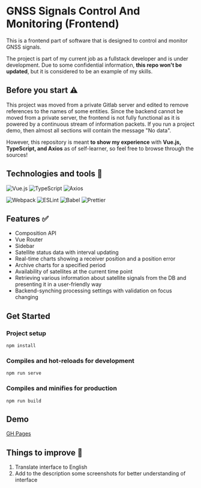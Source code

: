 # GNSS Signals Control And Monitoring (Frontend)
This is a frontend part of software that is designed to control and monitor GNSS signals.

The project is part of my current job as a fullstack developer and is under development. Due to some confidential information, <b>this repo won't be updated</b>, but it is considered to be an example of my skills.

## Before you start :warning:
This project was moved from a private Gitlab server and edited to remove references to the names of some entities.
Since the backend cannot be moved from a private server, the frontend is not fully functional as it is powered by a continuous stream of information packets.
If you run a project demo, then almost all sections will contain the message "No data".


However, this repository is meant <b>to show my experience</b> with <b>Vue.js, TypeScript, and Axios</b> as of self-learner, so feel free to browse through the sources!


## Technologies and tools :hammer:
![Vue.js](https://img.shields.io/badge/vuejs-%2335495e.svg?style=for-the-badge&logo=vuedotjs&logoColor=%234FC08D)
![TypeScript](https://img.shields.io/badge/typescript-%23007ACC.svg?style=for-the-badge&logo=typescript&logoColor=white)
![Axios](https://img.shields.io/badge/axios-f5f6f7.svg?style=for-the-badge&logo=axios&logoColor=5a29e4)


![Webpack](https://img.shields.io/badge/webpack-%238DD6F9.svg?style=for-the-badge&logo=webpack&logoColor=black)
![ESLint](https://img.shields.io/badge/ESLint-4B3263?style=for-the-badge&logo=eslint&logoColor=white)
![Babel](https://img.shields.io/badge/Babel-F9DC3e?style=for-the-badge&logo=babel&logoColor=black)
![Prettier](https://img.shields.io/badge/prettier-1A2C34?style=for-the-badge&logo=prettier&logoColor=F7BA3E)


## Features :white_check_mark:

- Composition API
- Vue Router
- Sidebar
- Satellite status data with interval updating
- Real-time charts showing a receiver position and a position error
- Archive charts for a specified period
- Availability of satellites at the current time point
- Retrieving various information about satellite signals from the DB and presenting it in a user-friendly way
- Backend-synching processing settings with validation on focus changing


## Get Started

### Project setup

```
npm install
```

### Compiles and hot-reloads for development

```
npm run serve
```

### Compiles and minifies for production

```
npm run build
```

## Demo
<a href="https://theashbringer.github.io/mesto/" target="_blank">GH Pages</a>


## Things to improve :pencil:

1. Translate interface to English
2. Add to the description some screenshots for better understanding of interface
